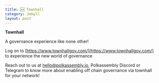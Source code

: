 ```yaml
---
title: 🆕 Townhall
category: Jekyll
layout: post
---
```


**Townhall**

A governance experience like none other!

Log on to [https://www.townhallgov.com/](https://www.townhallgov.com/) to experience the new world of governance

Reach out to us at hello@polkassembly.io, Polkassembly Discord or Telegram to know more about enabling off chain governance via townhall for your network!
